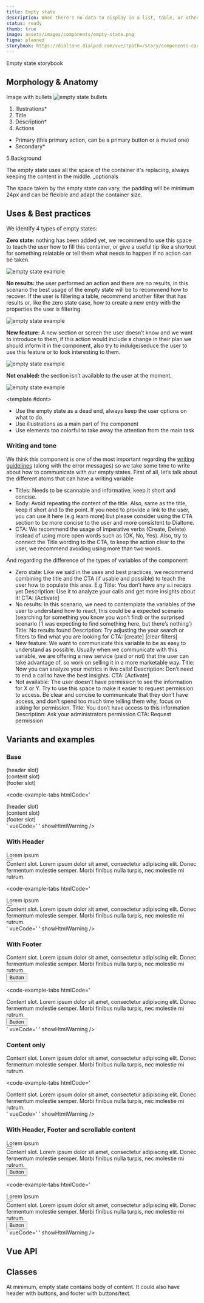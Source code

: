 ```yaml
---
title: Empty state
description: When there's no data to display in a list, table, or other information container, we use an ‘Empty State’ component to guide users, clarifying the expected information and suggesting ways to populate it.
status: ready
thumb: true
image: assets/images/components/empty-state.png
figma: planned
storybook: https://dialtone.dialpad.com/vue/?path=/story/components-card--default
---
```


<code-well-header>
Empty state storybook
</code-well-header>

## Morphology & Anatomy

Image with bullets
<code-well-header>
<img class="d-w90p" alt="empty state bullets" src="/assets/images/components/empty-state01.png">
</code-well-header>

1. Illustrations*
2. Title
3. Description*
4. Actions

- Primary (this primary action, can be a primary button or a muted one)
- Secondary*

5.Background

The empty state uses all the space of the container it's replacing, always keeping the content in the middle.
_optionals

The space taken by the empty state can vary, the padding will be minimum 24px and can be flexible and adapt the container size.

## Uses & Best practices

We identify 4 types of empty states:

<b> Zero state: </b> nothing has been added yet, we recommend to use this space to teach the user how to fill this container, or give a useful tip like a shortcut for something relatable or tell them what needs to happen if no action can be taken.

<img class="d-w90p" alt="empty state example" src="/assets/images/components/empty-state02.png">

<b> No results:</b> the user performed an action and there are no results, in this scenario the best usage of the empty state will be to recommend how to recover. If the user is filtering a table, recommend another filter that has results or, like the zero state case, how to create a new entry with the properties the user is filtering.

<img class="d-w90p" alt="empty state example" src="/assets/images/components/empty-state03.png">

<b> New feature:</b> A new section or screen the user doesn’t know and we want to introduce to them, if this action would include a change in their plan we should inform it in the component, also try to indulge/seduce the user to use this feature or to look interesting to them.

<img class="d-w90p" alt="empty state example" src="/assets/images/components/empty-state04.png">

<b> Not enabled:</b> the section isn’t available to the user at the moment.

<img class="d-w90p" alt="empty state example" src="/assets/images/components/empty-state05.png">

<dialtone-usage>
<template #do>

- Give the user all the information necessary to know how to proceed, but not as much for them to feel overwhelmed.
- If you are gonna use an illustration or an icon, try to have it in a 2nd hierarchical level, to avoid distracting the user from the real task, we recommend to use desaturated color’s  illustrations and keep the text as a main thing the user should read.
- The background of the component should match the background of the environment
- The component can contain borders, depending on the context, see examples below.

</template>

<template #dont>

- Use the empty state as a dead end, always keep the user options on what to do.
- Use illustrations as a main part of the component
- Use elements too colorful to take away the attention from the main task
</template>

</dialtone-usage>

### Writing and tone

We think this component is one of the most important regarding the [writing guidelines](/guides/writing-guidelines/index.md) (along with the error messages) so we take some time to write about how to communicate with our empty states.
First of all, let’s talk about the different atoms that can have a writing variable

- Titles: Needs to be scannable and informative, keep it short and concise.
- Body:  Avoid repeating the content of the title. Also, same as the title, keep it short and to the point.
If you need to provide a link to the user, you can use it here (e.g learn more) but please consider using the CTA section to be more concise to the user and more consistent to Dialtone.
- CTA:  We recommend the usage of imperative verbs (Create, Delete) instead of using more open words such as (OK, No, Yes). Also, try to connect the Title wording to the CTA, to keep the action clear to the user, we recommend avoiding using more than two words.

And regarding the difference of the types of variables of the component:

- Zero state: Like we said in the uses and best practices, we recommend combining the title and the CTA (if usable and possible) to teach the user how to populate this area. E.g
Title: You don’t have any a.i recaps yet
Description: Use it to analyze your calls and get more insights about it!
CTA: [Activate]
- No results: In this scenario, we need to contemplate the variables of the user to understand how to react, this could be a expected scenario (searching for something you know you won’t find) or the surprised scenario (‘I was expecting to find something here, but there’s nothing’)
Title: No results found
Description: Try adjusting the your search or filters to find what you are looking for
CTA: [create] [clear filters]
- New feature: We want to communicate this variable to be as easy to understand as possible. Usually when we communicate with this variable, we are offering a new service (paid or not) that the user can take advantage of, so work on selling it in a more marketable way.
Title: Now you can analyze your metrics in live calls!
Description: Don’t need to end a call to have the best insights.
CTA: [Activate]
- Not available: The user doesn’t have permission to see the information for X or Y. Try to use this space to make it easier to request permission to access. Be clear and concise to communicate that they don’t have access, and don’t spend too much time telling them why, focus on asking for permission.
Title: You don’t have access to this information
Description: Ask your administrators permission
CTA: Request permission

## Variants and examples

### Base

<code-well-header>
  <div class="d-card d-w264">
    <div class="d-card__header">
      <div>(header slot)</div>
    </div>
    <div class="d-card__content">
      <div>(content slot)</div>
    </div>
    <div class="d-card__footer">
      <div>(footer slot)</div>
    </div>
  </div>
</code-well-header>

<code-example-tabs
htmlCode='
<div class="d-card d-w264">
  <div class="d-card__header">
    <div>(header slot)</div>
  </div>
  <div class="d-card__content">
    <div>(content slot)</div>
  </div>
  <div class="d-card__footer">
    <div>(footer slot)</div>
  </div>
</div>
'
vueCode='
<dt-card class="d-w264">
  <template #header>
    (header slot)
  </template>
  <template #content>
    (content slot)
  </template>
  <template #footer>
    (footer slot)
  </template>
</dt-card>
'
showHtmlWarning />

### With Header

<code-well-header>
  <div class="d-card d-w264">
    <div class="d-card__header">
      <div class="d-headline--md">
        Lorem ipsum
      </div>
      <button type="button" class="d-btn d-btn--xs d-btn--circle">
        <dt-icon name="more-vertical" size="200" />
      </button>
    </div>
    <div class="d-card__content">
      <div>Content slot. Lorem ipsum dolor sit amet, consectetur adipiscing elit. Donec fermentum molestie semper. Morbi finibus nulla turpis, nec molestie mi rutrum.</div>
    </div>
  </div>
</code-well-header>

<code-example-tabs
htmlCode='
<div class="d-card d-w264">
  <div class="d-card__header">
    <div class="d-headline--md">
      Lorem ipsum
    </div>
    <button type="button" class="d-btn d-btn--xs d-btn--circle">
      <dt-icon name="more-vertical" size="200" />
    </button>
  </div>
  <div class="d-card__content">
    <div>Content slot. Lorem ipsum dolor sit amet, consectetur adipiscing elit. Donec fermentum molestie semper. Morbi finibus nulla turpis, nec molestie mi rutrum.</div>
  </div>
</div>
'
vueCode='
<dt-card class="d-w264">
  <template #header>
    <p class="d-headline-medium">Lorem ipsum</p>
      <dt-button
        size="xs"
        importance="clear"
        aria-label="Menu button"
      >
        <template #icon>
          <dt-icon
            name="more-vertical"
            size="100"
          />
        </template>
      </dt-button>
  </template>
  <template #content>
    Content slot. Lorem ipsum dolor sit amet, consectetur adipiscing elit. Donec fermentum molestie semper. Morbi finibus nulla turpis, nec molestie mi rutrum.
  </template>
</dt-card>
'
showHtmlWarning />

### With Footer

<code-well-header>
  <div class="d-card d-w264">
    <div class="d-card__content">
      <div>Content slot. Lorem ipsum dolor sit amet, consectetur adipiscing elit. Donec fermentum molestie semper. Morbi finibus nulla turpis, nec molestie mi rutrum.</div>
    </div>
    <div class="d-card__footer">
      <div class="d-d-flex d-gg8">
        <button type="button" class="d-btn d-btn--sm d-btn--outlined">Button</button>
      </div>
    </div>
  </div>
</code-well-header>

<code-example-tabs
htmlCode='
<div class="d-card d-w264">
  <div class="d-card__content">
    <div>Content slot. Lorem ipsum dolor sit amet, consectetur adipiscing elit. Donec fermentum molestie semper. Morbi finibus nulla turpis, nec molestie mi rutrum.</div>
  </div>
  <div class="d-card__footer">
    <div class="d-d-flex d-gg8">
      <button type="button" class="d-btn d-btn--sm d-btn--outlined">Button</button>
    </div>
  </div>
</div>
'
vueCode='
<dt-card class="d-w264">
  <template #content>
    Content slot. Lorem ipsum dolor sit amet, consectetur adipiscing elit. Donec fermentum molestie semper. Morbi finibus nulla turpis, nec molestie mi rutrum.
  </template>
  <template #footer>
    <dt-button
      importance="outlined"
      size="sm"
    >
      Button
    </dt-button>
  </template>
</dt-card>
'
showHtmlWarning />

### Content only

<code-well-header>
  <div class="d-card d-w264">
    <div class="d-card__content">
      <div>Content slot. Lorem ipsum dolor sit amet, consectetur adipiscing elit. Donec fermentum molestie semper. Morbi finibus nulla turpis, nec molestie mi rutrum.</div>
    </div>
  </div>
</code-well-header>

<code-example-tabs
htmlCode='
<div class="d-card d-w264">
  <div class="d-card__content">
    <div>Content slot. Lorem ipsum dolor sit amet, consectetur adipiscing elit. Donec fermentum molestie semper. Morbi finibus nulla turpis, nec molestie mi rutrum.</div>
  </div>
</div>
'
vueCode='
<dt-card class="d-w264">
  <template #content>
    Content slot. Lorem ipsum dolor sit amet, consectetur adipiscing elit. Donec fermentum molestie semper. Morbi finibus nulla turpis, nec molestie mi rutrum.
  </template>
</dt-card>
'
showHtmlWarning />

### With Header, Footer and scrollable content

<code-well-header>
  <div class="d-card d-w264">
    <div class="d-card__header">
      <div class="d-headline--md">
        Lorem ipsum
      </div>
      <button type="button" class="d-btn d-btn--xs d-btn--circle">
        <dt-icon name="more-vertical" size="200" />
      </button>
    </div>
    <div class="d-card__content d-h72">
      <div>Content slot. Lorem ipsum dolor sit amet, consectetur adipiscing elit. Donec fermentum molestie semper. Morbi finibus nulla turpis, nec molestie mi rutrum.</div>
    </div>
    <div class="d-card__footer">
      <div class="d-d-flex d-gg8">
        <button type="button" class="d-btn d-btn--sm d-btn--outlined">Button</button>
      </div>
    </div>
  </div>
</code-well-header>

<code-example-tabs
htmlCode='
<div class="d-card d-w264">
  <div class="d-card__header">
    <div class="d-headline--md">
      Lorem ipsum
    </div>
    <button type="button" class="d-btn d-btn--xs d-btn--circle">
      <dt-icon name="more-vertical" size="200" />
    </button>
  </div>
  <div class="d-card__content d-h84">
    <div>Content slot. Lorem ipsum dolor sit amet, consectetur adipiscing elit. Donec fermentum molestie semper. Morbi finibus nulla turpis, nec molestie mi rutrum.</div>
  </div>
  <div class="d-card__footer">
    <div class="d-d-flex d-gg8">
      <button type="button" class="d-btn d-btn--sm d-btn--outlined">Button</button>
    </div>
  </div>
</div>
'
vueCode='
<dt-card max-height="50px" class="d-w264">
  <template #header>
    <p class="d-headline-medium">Lorem ipsum</p>
      <dt-button
        size="xs"
        importance="clear"
        aria-label="Menu button"
      >
        <template #icon>
          <dt-icon
            name="more-vertical"
            size="100"
          />
        </template>
      </dt-button>
  </template>
  <template #content>
    Content slot. Lorem ipsum dolor sit amet, consectetur adipiscing elit. Donec fermentum molestie semper. Morbi finibus nulla turpis, nec molestie mi rutrum.
  </template>
  <template #footer>
    <dt-button
      importance="outlined"
      size="sm"
    >
      Button
    </dt-button>
  </template>
</dt-card>
'
showHtmlWarning />

## Vue API

<component-vue-api component-name="empty-state" />

## Classes

At minimum, empty state contains body of content. It could also have header with buttons, and footer with buttons/text.

<component-class-table component-name="empty-state"></component-class-table>
